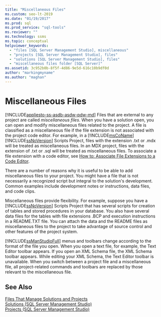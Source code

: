 ```yaml
---
title: "Miscellaneous Files"
ms.custom: seo-lt-2019
ms.date: "01/19/2017"
ms.prod: sql
ms.prod_service: "sql-tools"
ms.reviewer: ""
ms.technology: ssms
ms.topic: conceptual
helpviewer_keywords: 
  - "files [SQL Server Management Studio], miscellaneous"
  - "projects [SQL Server Management Studio], files"
  - "solutions [SQL Server Management Studio], files"
  - "miscellaneous files folder [SQL Server]"
ms.assetid: 3c952b0b-8f5f-4d86-9e5d-616c10b9df0d
author: "markingmyname"
ms.author: "maghan"
---
```

# Miscellaneous Files
[!INCLUDE[appliesto-ss-asdb-asdw-pdw-md](../../includes/appliesto-ss-asdb-asdw-pdw-md.md)]
Files that are external to any project are called *miscellaneous files*. When you have a solution open, you can open and modify miscellaneous files related to the project. A file is classified as a miscellaneous file if the file extension is not associated with the project code editor. For example, in a [!INCLUDE[msCoName](../../includes/msconame_md.md)] [!INCLUDE[ssNoVersion](../../includes/ssnoversion-md.md)] Scripts Project, files with the extension .txt or .mdx will be treated as miscellaneous files. In an MDX project, files with the extension of .txt or .sql will be treated as miscellaneous files. To associate a file extension with a code editor, see [How to: Associate File Extensions to a Code Editor](../../relational-databases/scripting/associate-file-extensions-to-a-code-editor.md).  
  
There are a number of reasons why it is useful to be able to add miscellaneous files to your project. You might have a file that is not necessarily a recognized script but integral to the solution's development. Common examples include development notes or instructions, data files, and code clips.  
  
Miscellaneous files provide flexibility. For example, suppose you have a [!INCLUDE[ssNoVersion](../../includes/ssnoversion-md.md)] Scripts Project that has several scripts for creation of tables and stored procedures in your database. You also have several data files for the tables with file extensions .BCP and execution instructions in a README.TXT file. You can attach the data and the README files as miscellaneous files to the project to take advantage of source control and other features of the project system.  
  
[!INCLUDE[ssManStudioFull](../../includes/ssmanstudiofull-md.md)] menus and toolbars change according to the format of the file you open. When you open a text file, for example, the Text Editor toolbar appears. If you open an XML Schema file, the XML Schema toolbar appears. While editing your XML Schema, the Text Editor toolbar is unavailable. When you switch between a project file and a miscellaneous file, all project-related commands and toolbars are replaced by those relevant to the miscellaneous file.  
  
## See Also  
[Files That Manage Solutions and Projects](../../ssms/solution/files-that-manage-solutions-and-projects.md)  
[Solutions &#40;SQL Server Management Studio&#41;](../../ssms/solution/solutions-sql-server-management-studio.md)  
[Projects &#40;SQL Server Management Studio&#41;](../../ssms/solution/projects-sql-server-management-studio.md)  
  
